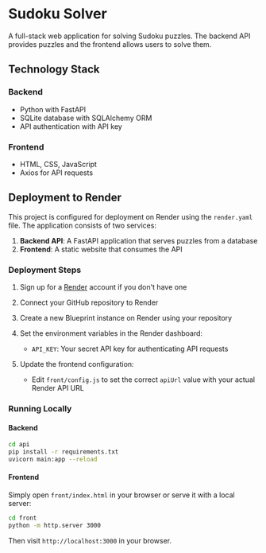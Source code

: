 # Sudoku Solver

A full-stack web application for solving Sudoku puzzles. The backend API provides puzzles and the frontend allows users to solve them.

## Technology Stack

### Backend
- Python with FastAPI
- SQLite database with SQLAlchemy ORM
- API authentication with API key

### Frontend
- HTML, CSS, JavaScript
- Axios for API requests

## Deployment to Render

This project is configured for deployment on Render using the `render.yaml` file. The application consists of two services:

1. **Backend API**: A FastAPI application that serves puzzles from a database
2. **Frontend**: A static website that consumes the API

### Deployment Steps

1. Sign up for a [Render](https://render.com) account if you don't have one

2. Connect your GitHub repository to Render

3. Create a new Blueprint instance on Render using your repository

4. Set the environment variables in the Render dashboard:
   - `API_KEY`: Your secret API key for authenticating API requests

5. Update the frontend configuration:
   - Edit `front/config.js` to set the correct `apiUrl` value with your actual Render API URL

### Running Locally

#### Backend
```bash
cd api
pip install -r requirements.txt
uvicorn main:app --reload
```

#### Frontend
Simply open `front/index.html` in your browser or serve it with a local server:
```bash
cd front
python -m http.server 3000
```

Then visit `http://localhost:3000` in your browser.
